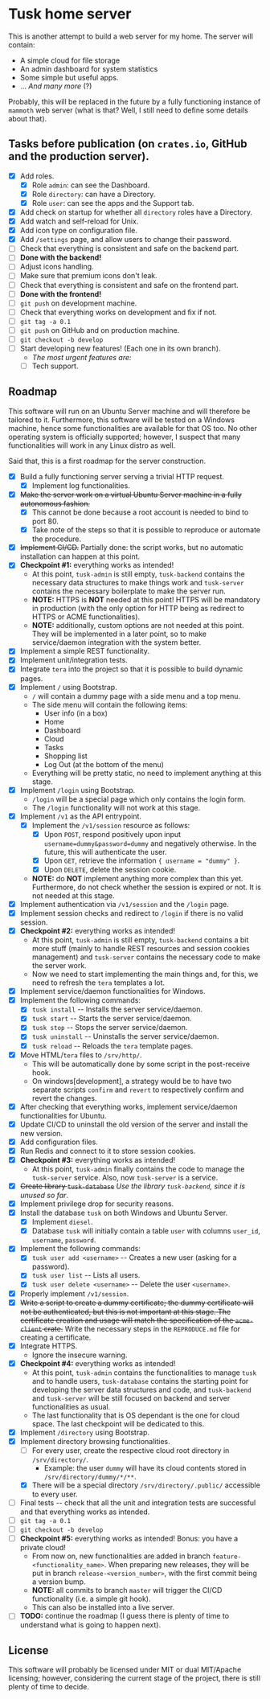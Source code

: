 # Tusk home server

This is another attempt to build a web server for my home. The server will contain:
- A simple cloud for file storage
- An admin dashboard for system statistics
- Some simple but useful apps.
- ... _And many more_ (?)

Probably, this will be replaced in the future by a fully functioning instance of `mammoth` web server (what is that?
Well, I still need to define some details about that).

## Tasks before publication (on `crates.io`, GitHub and the production server).

- [x] Add roles.
  - [x] Role `admin`: can see the Dashboard.
  - [x] Role `directory`: can have a Directory.
  - [x] Role `user`: can see the apps and the Support tab.
- [x] Add check on startup for whether all `directory` roles have a Directory.
- [x] Add watch and self-reload for Unix.
- [x] Add icon type on configuration file.
- [x] Add `/settings` page, and allow users to change their password.
- [ ] Check that everything is consistent and safe on the backend part.
- [ ] **Done with the backend!**
- [ ] Adjust icons handling.
- [ ] Make sure that premium icons don't leak.
- [ ] Check that everything is consistent and safe on the frontend part.
- [ ] **Done with the frontend!**
- [ ] `git push` on development machine.
- [ ] Check that everything works on development and fix if not.
- [ ] `git tag -a 0.1`
- [ ] `git push` on GitHub and on production machine.
- [ ] `git checkout -b develop`
- [ ] Start developing new features! (Each one in its own branch).
  - *The most urgent features are:*
  - [ ] Tech support.

## Roadmap

This software will run on an Ubuntu Server machine and will therefore be tailored to it. Furthermore, this software
will be tested on a Windows machine, hence some functionalities are available for that OS too. No other operating
system is officially supported; however, I suspect that many functionalities will work in any Linux distro as well.

Said that, this is a first roadmap for the server construction.
- [x] Build a fully functioning server serving a trivial HTTP request.
  - [x] Implement log functionalities.
- [x] ~~Make the server work on a virtual Ubuntu Server machine in a fully autonomous fashion.~~
  - [x] This cannot be done because a root account is needed to bind to port 80. 
  - [x] Take note of the steps so that it is possible to reproduce or automate the procedure.
- [x] ~~Implement CI/CD.~~ Partially done: the script works, but no automatic installation can happen at this point. 
- [x] **Checkpoint #1:** everything works as intended!
  - At this point, `tusk-admin` is still empty, `tusk-backend` contains the necessary data structures to make things
    work and `tusk-server` contains the necessary boilerplate to make the server run.
  - **NOTE:** HTTPS is **NOT** needed at this point! HTTPS will be mandatory in production (with the only option for
    HTTP being as redirect to HTTPS or ACME functionalities).
  - **NOTE:** additionally, custom options are not needed at this point. They will be implemented in a later point,
    so to make service/daemon integration with the system better.
- [x] Implement a simple REST functionality.
- [x] Implement unit/integration tests.
- [x] Integrate `tera` into the project so that it is possible to build dynamic pages.
- [x] Implement `/` using Bootstrap.
  - `/` will contain a dummy page with a side menu and a top menu.
  - The side menu will contain the following items:
    - User info (in a box) 
    - Home
    - Dashboard
    - Cloud
    - Tasks
    - Shopping list
    - Log Out (at the bottom of the menu)
  - Everything will be pretty static, no need to implement anything at this stage.
- [x] Implement `/login` using Bootstrap.
  - `/login` will be a special page which only contains the login form.
  - The `/login` functionality will not work at this stage.
- [x] Implement `/v1` as the API entrypoint.
  - [x] Implement the `/v1/session` resource as follows:
    - [x] Upon `POST`, respond positively upon input `username=dummy&password=dummy` and negatively
      otherwise. In the future, this will authenticate the user.
    - [x] Upon `GET`, retrieve the information `{ username = "dummy" }`.
    - [x] Upon `DELETE`, delete the session cookie.
  - **NOTE:** do **NOT** implement anything more complex than this yet. Furthermore, do not check whether the session is
    expired or not. It is not needed at this stage.
- [x] Implement authentication via `/v1/session` and the `/login` page.
- [x] Implement session checks and redirect to `/login` if there is no valid session.
- [x] **Checkpoint #2:** everything works as intended!
  - At this point, `tusk-admin` is still empty, `tusk-backend` contains a bit more stuff (mainly to handle REST
    resources and session cookies management) and `tusk-server` contains the necessary code to make the server work.
  - Now we need to start implementing the main things and, for this, we need to refresh the `tera` templates a lot.
- [x] Implement service/daemon functionalities for Windows.
- [x] Implement the following commands:
  - [x] `tusk install` -- Installs the server service/daemon.
  - [x] `tusk start` -- Starts the server service/daemon.
  - [x] `tusk stop` -- Stops the server service/daemon.
  - [x] `tusk uninstall` -- Uninstalls the server service/daemon.
  - [x] `tusk reload` -- Reloads the `tera` template pages.
- [x] Move HTML/`tera` files to `/srv/http/`.
  - This will be automatically done by some script in the post-receive hook.
  - On windows[development], a strategy would be to have two separate scripts `confirm` and `revert` to respectively
    confirm and revert the changes.
- [x] After checking that everything works, implement service/daemon functionalities for Ubuntu.
- [x] Update CI/CD to uninstall the old version of the server and install the new version.
- [x] Add configuration files.
- [x] Run Redis and connect to it to store session cookies.
- [x] **Checkpoint #3:** everything works as intended!
  - At this point, `tusk-admin` finally contains the code to manage the `tusk-server` service. Also, now `tusk-server`
    is a service.
- [x] ~~Create library `tusk-database`~~ _Use the library `tusk-backend`, since it is unused so far_.
- [x] Implement privilege drop for security reasons.
- [x] Install the database `tusk` on both Windows and Ubuntu Server.
  - [x] Implement `diesel`.
  - [x] Database `tusk` will initially contain a table `user` with columns `user_id`, `username`, `password`.
- [x] Implement the following commands:
  - [x] `tusk user add <username>` -- Creates a new user (asking for a password).
  - [x] `tusk user list` -- Lists all users.
  - [x] `tusk user delete <username>` -- Delete the user `<username>`.
- [x] Properly implement `/v1/session`.
- [x] ~~Write a script to create a dummy certificate; the dummy certificate will not be authenticated, but this is not
  important at this stage. The certificate creation and usage will match the specification of the `acme-client` crate.~~
  Write the necessary steps in the `REPRODUCE.md` file for creating a certificate.
- [x] Integrate HTTPS.
  - Ignore the insecure warning.
- [x] **Checkpoint #4:** everything works as intended!
  - At this point, `tusk-admin` contains the functionalities to manage `tusk` and to handle users, `tusk-database`
    contains the starting point for developing the server data structures and code, and `tusk-backend` and `tusk-server`
    will be still focused on backend and server functionalities as usual.
  - The last functionality that is OS dependant is the one for cloud space. The last checkpoint will be dedicated to
    this.
- [x] Implement `/directory` using Bootstrap.
- [x] Implement directory browsing functionalities.
  - [ ] For every user, create the respective cloud root directory in `/srv/directory/`.
    - Example: the user `dummy` will have its cloud contents stored in `/srv/directory/dummy/*/**`.
  - [x] There will be a special directory `/srv/directory/.public/` accessible to every user.
- [ ] Final tests -- check that all the unit and integration tests are successful and that everything works as intended.
- [ ] `git tag -a 0.1`
- [ ] `git checkout -b develop`
- [ ] **Checkpoint #5:** everything works as intended! Bonus: you have a private cloud!
  - From now on, new functionalities are added in branch `feature-<functionality_name>`. When preparing new releases,
    they will be put in branch `release-<version_number>`, with the first commit being a version bump.
  - **NOTE:** all commits to branch `master` will trigger the CI/CD functionality (i.e. a simple git hook).
  - This can also be installed into a live server.
- [ ] **TODO:** continue the roadmap (I guess there is plenty of time to understand what is going to happen next).

## License

This software will probably be licensed under MIT or dual MIT/Apache licensing; however, considering the current stage
of the project, there is still plenty of time to decide.